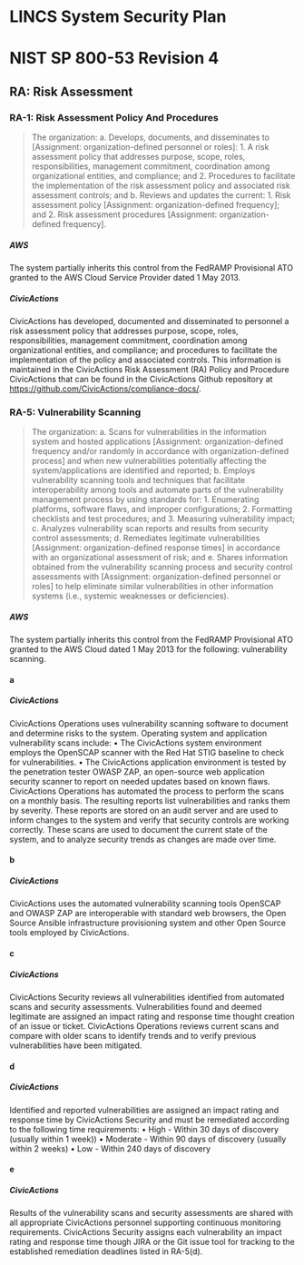 # LINCS System Security Plan

# NIST SP 800-53 Revision 4

## RA: Risk Assessment

### RA-1: Risk Assessment Policy And Procedures

> The organization:
>   a.  Develops, documents, and disseminates to [Assignment: organization-defined
> personnel or roles]:
>     1.  A risk assessment policy that addresses purpose, scope, roles, responsibilities,
> management commitment, coordination among organizational entities, and compliance; and
>     2.  Procedures to facilitate the implementation of the risk assessment policy
> and associated risk assessment controls; and
>   b.  Reviews and updates the current:
>     1.  Risk assessment policy [Assignment: organization-defined frequency]; and
>     2.  Risk assessment procedures [Assignment: organization-defined frequency].

##### AWS

The system partially inherits this control from the FedRAMP Provisional ATO granted to the AWS Cloud Service Provider dated 1 May 2013.


##### CivicActions

CivicActions has developed, documented and disseminated to personnel a risk assessment policy that addresses purpose, scope, roles, responsibilities, management commitment, coordination among organizational entities, and compliance; and procedures to facilitate the implementation of the policy and associated controls. This information is maintained in the CivicActions Risk Assessment (RA) Policy and Procedure CivicActions that can be found in the CivicActions Github repository at <https://github.com/CivicActions/compliance-docs/>.


### RA-5: Vulnerability Scanning

> The organization:
>   a.  Scans for vulnerabilities in the information system and hosted applications
> [Assignment: organization-defined frequency and/or randomly in accordance with organization-defined process] and when new vulnerabilities potentially affecting the system/applications are identified and reported;
>   b.  Employs vulnerability scanning tools and techniques that facilitate interoperability
> among tools and automate parts of the vulnerability management process by using standards for:
>     1.  Enumerating platforms, software flaws, and improper configurations;
>     2.  Formatting checklists and test procedures; and
>     3.  Measuring vulnerability impact;
>   c.  Analyzes vulnerability scan reports and results from security control assessments;
>   d.  Remediates legitimate vulnerabilities [Assignment: organization-defined
> response times] in accordance with an organizational assessment of risk; and
>   e.  Shares information obtained from the vulnerability scanning process and
> security control assessments with [Assignment: organization-defined personnel or roles] to help eliminate similar vulnerabilities in other information systems (i.e., systemic weaknesses or deficiencies).

##### AWS

The system partially inherits this control from the FedRAMP Provisional ATO granted to the AWS Cloud dated 1 May 2013 for the following: vulnerability scanning.


#### a

##### CivicActions

CivicActions Operations uses vulnerability scanning software to document and determine risks to the system. Operating system and application vulnerability scans include:
• The CivicActions system environment employs the OpenSCAP scanner with the Red Hat STIG baseline to check for vulnerabilities.
• The CivicActions application environment is tested by the penetration tester OWASP ZAP, an open-source web application security scanner to report on needed updates based on known flaws.
CivicActions Operations has automated the process to perform the scans on a monthly basis. The resulting reports list vulnerabilities and ranks them by severity. These reports are stored on an audit server and are used to inform changes to the system and verify that security controls are working correctly.  These scans are used to document the current state of the system, and to analyze security trends as changes are made over time.


#### b

##### CivicActions

CivicActions uses the automated vulnerability scanning tools OpenSCAP and OWASP ZAP are interoperable with standard web browsers, the Open Source Ansible infrastructure provisioning system and other Open Source tools employed by CivicActions.


#### c

##### CivicActions

CivicActions Security reviews all vulnerabilities identified from automated scans and security assessments. Vulnerabilities found and deemed legitimate are assigned an impact rating and response time thought creation of an issue or ticket.  CivicActions Operations reviews current scans and compare with older scans to identify trends and to verify previous vulnerabilities have been mitigated.


#### d

##### CivicActions

Identified and reported vulnerabilities are assigned an impact rating and response time by CivicActions Security and must be remediated according to the following time requirements:
• High - Within 30 days of discovery (usually within 1 week))
• Moderate - Within 90 days of discovery (usually within 2 weeks)
• Low - Within 240 days of discovery


#### e

##### CivicActions

Results of the vulnerability scans and security assessments are shared with all appropriate CivicActions personnel supporting continuous monitoring requirements. CivicActions Security assigns each vulnerability an impact rating and response time though JIRA or the Git issue tool for tracking to the established remediation deadlines listed in RA-5(d).



